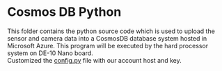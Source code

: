 # Cosmos DB Python 

This folder contains the python source code which is used to upload the sensor and camera data into a CosmosDB database system hosted in Microsoft Azure. This program will be executed by the hard processor system on DE-10 Nano board.<br>
Customized the [config.py](./config.py) file with our account host and key.
